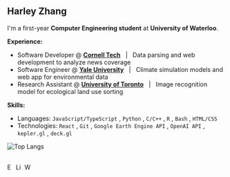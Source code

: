 ## Harley Zhang

I'm a first-year **Computer Engineering student** at **University of Waterloo**.
<br/>

**Experience:**

- Software Developer @ **[Cornell Tech](https://s.tech.cornell.edu/)** &nbsp; | &nbsp; Data parsing and web development to analyze news coverage
- Software Engineer @ **[Yale University](https://www.researchgate.net/lab/William-K-Lauenroth-Lab)** &nbsp; | &nbsp; Climate simulation models and web app for environmental data
- Research Assistant @ **[University of Toronto](https://cubes-labs.com/)** &nbsp; | &nbsp; Image recognition model for ecological land use sorting

**Skills:**

- Languages: `JavaScript/TypeScript` , `Python` , `C/C++` , `R` , `Bash` , `HTML/CSS`
- Technologies: `React` , `Git` , `Google Earth Engine API` , `OpenAI API` , `kepler.gl` , `deck.gl`

![Top Langs](https://github-readme-stats.vercel.app/api/top-langs/?username=anuraghazra&layout=compact&theme=github_dark_dimmed)

<br/>

<a href="mailto:harley.zhang@uwaterloo.ca" target="_blank">
  <img align="left" alt="Email" width="17px" src="https://img.icons8.com/?size=100&id=86875&format=png&color=ffffff" />
</a>
<a href="https://www.linkedin.com/in/harley-zhang">
  <img align="left" alt="LinkedIn" width="17px" src="https://img.icons8.com/?size=100&id=8808&format=png&color=ffffff" />
</a>
<a href="https://harleyzhang.info/" target="_blank">
  <img align="left" alt="Website" width="16px" src="https://img.icons8.com/ios/50/FFFFFF/globe--v1.png" />
</a>
<!--
<a href="https://x.com/HarleyZhang06" target="_blank">
  <img align="left" alt="X" width="16px" src="https://img.icons8.com/?size=100&id=fJp7hepMryiw&format=png&color=ffffff" />
</a>
<a href="https://www.youtube.com/@harleyzhang3092" target="_blank">
  <img align="left" alt="YouTube" width="18px" src="https://img.icons8.com/?size=100&id=37326&format=png&color=ffffff" />
</a>
-->
